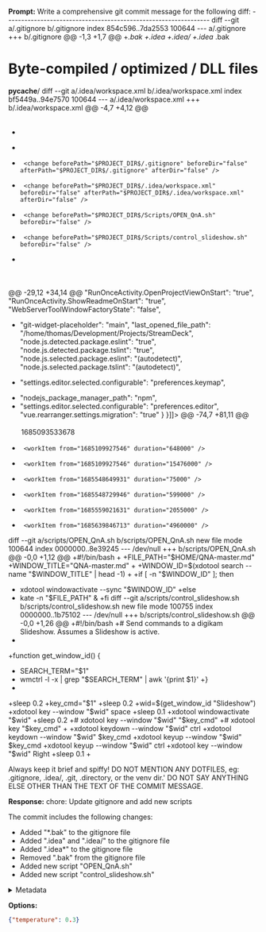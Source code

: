 **Prompt:**
Write a comprehensive git commit message for the following diff: ---------------------------------------------------------------- diff --git a/.gitignore b/.gitignore
index 854c596..7da2553 100644
--- a/.gitignore
+++ b/.gitignore
@@ -1,3 +1,7 @@
+*.bak
+.idea
+.idea/
+.idea*
 .bak
 # Byte-compiled / optimized / DLL files
 __pycache__/
diff --git a/.idea/workspace.xml b/.idea/workspace.xml
index bf5449a..94e7570 100644
--- a/.idea/workspace.xml
+++ b/.idea/workspace.xml
@@ -4,7 +4,12 @@
     <option name="autoReloadType" value="SELECTIVE" />
   </component>
   <component name="ChangeListManager">
-    <list default="true" id="8af50231-0cb3-4ef9-9ec2-5d8c8b56c2b1" name="Changes" comment="" />
+    <list default="true" id="8af50231-0cb3-4ef9-9ec2-5d8c8b56c2b1" name="Changes" comment="">
+      <change beforePath="$PROJECT_DIR$/.gitignore" beforeDir="false" afterPath="$PROJECT_DIR$/.gitignore" afterDir="false" />
+      <change beforePath="$PROJECT_DIR$/.idea/workspace.xml" beforeDir="false" afterPath="$PROJECT_DIR$/.idea/workspace.xml" afterDir="false" />
+      <change beforePath="$PROJECT_DIR$/Scripts/OPEN_QnA.sh" beforeDir="false" />
+      <change beforePath="$PROJECT_DIR$/Scripts/control_slideshow.sh" beforeDir="false" />
+    </list>
     <option name="SHOW_DIALOG" value="false" />
     <option name="HIGHLIGHT_CONFLICTS" value="true" />
     <option name="HIGHLIGHT_NON_ACTIVE_CHANGELIST" value="false" />
@@ -29,12 +34,14 @@
     "RunOnceActivity.OpenProjectViewOnStart": "true",
     "RunOnceActivity.ShowReadmeOnStart": "true",
     "WebServerToolWindowFactoryState": "false",
+    "git-widget-placeholder": "main",
     "last_opened_file_path": "/home/thomas/Development/Projects/StreamDeck",
     "node.js.detected.package.eslint": "true",
     "node.js.detected.package.tslint": "true",
     "node.js.selected.package.eslint": "(autodetect)",
     "node.js.selected.package.tslint": "(autodetect)",
-    "settings.editor.selected.configurable": "preferences.keymap",
+    "nodejs_package_manager_path": "npm",
+    "settings.editor.selected.configurable": "preferences.editor",
     "vue.rearranger.settings.migration": "true"
   }
 }]]></component>
@@ -74,7 +81,11 @@
       <option name="number" value="Default" />
       <option name="presentableId" value="Default" />
       <updated>1685093533678</updated>
-      <workItem from="1685109927546" duration="648000" />
+      <workItem from="1685109927546" duration="15476000" />
+      <workItem from="1685548649931" duration="75000" />
+      <workItem from="1685548729946" duration="599000" />
+      <workItem from="1685559021631" duration="2055000" />
+      <workItem from="1685639846713" duration="4960000" />
     </task>
     <servers />
   </component>
diff --git a/scripts/OPEN_QnA.sh b/scripts/OPEN_QnA.sh
new file mode 100644
index 0000000..8e39245
--- /dev/null
+++ b/scripts/OPEN_QnA.sh
@@ -0,0 +1,12 @@
+#!/bin/bash
+
+FILE_PATH="$HOME/QNA-master.md"
+WINDOW_TITLE="QNA-master.md"
+
+WINDOW_ID=$(xdotool search --name "$WINDOW_TITLE" | head -1)
+
+if [ -n "$WINDOW_ID" ]; then
+  xdotool windowactivate --sync "$WINDOW_ID"
+else
+  kate -n "$FILE_PATH" &
+fi
diff --git a/scripts/control_slideshow.sh b/scripts/control_slideshow.sh
new file mode 100755
index 0000000..1b75102
--- /dev/null
+++ b/scripts/control_slideshow.sh
@@ -0,0 +1,26 @@
+#!/bin/bash
+# Send commands to a digikam Slideshow. Assumes a Slideshow is active.
+
+function get_window_id() {
+  SEARCH_TERM="$1"
+  wmctrl -l -x | grep "$SEARCH_TERM" | awk '{print $1}'
+}
+
+sleep 0.2
+key_cmd="$1"
+sleep 0.2
+wid=$(get_window_id "Slideshow")
+xdotool key --window "$wid" space
+sleep 0.1
+xdotool windowactivate "$wid"
+sleep 0.2
+# xdotool key --window "$wid" "$key_cmd"
+# xdotool key "$key_cmd"
+
+xdotool keydown --window "$wid" ctrl
+xdotool keydown --window "$wid" $key_cmd
+xdotool keyup --window "$wid" $key_cmd
+xdotool keyup --window "$wid" ctrl
+xdotool key --window "$wid" Right
+sleep 0.1
+



Always keep it brief and spiffy!
DO NOT MENTION ANY DOTFILES, eg: .gitignore, .idea/, .git, .directory, or the venv dir.' DO NOT SAY ANYTHING ELSE OTHER THAN THE TEXT OF THE COMMIT MESSAGE.


**Response:**
chore: Update gitignore and add new scripts

The commit includes the following changes:
- Added "*.bak" to the gitignore file
- Added ".idea" and ".idea/" to the gitignore file
- Added ".idea*" to the gitignore file
- Removed ".bak" from the gitignore file
- Added new script "OPEN_QnA.sh"
- Added new script "control_slideshow.sh"

<details><summary>Metadata</summary>

- Duration: 3602 ms
- Datetime: 2023-07-26T06:03:05.233465
- Model: gpt-3.5-turbo-0613

</details>

**Options:**
```json
{"temperature": 0.3}
```

